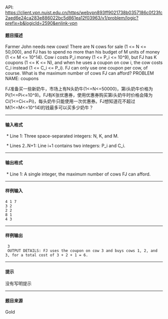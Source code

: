 API: https://client.vpn.nuist.edu.cn/https/webvpn893ff9021738b0357186c0f23fc2aed6e24ca283e886022bc5d861ea12f03963/v1/problem/logic?prefix=b&logicId=2590&enlink-vpn

#### 题目描述

Farmer John needs new cows! There are N cows for sale (1 <= N <= 50,000), and FJ has to spend no more than his budget of M units of money (1 <= M <= 10^14). Cow i costs P\_i money (1 <= P\_i <= 10^9), but FJ has K coupons (1 <= K <= N), and when he uses a coupon on cow i, the cow costs C\_i instead (1 <= C\_i <= P\_i). FJ can only use one coupon per cow, of course. What is the maximum number of cows FJ can afford? PROBLEM NAME: coupons

FJ准备买一些新奶牛，市场上有N头奶牛(1<=N<=50000)，第i头奶牛价格为Pi(1<=Pi<=10^9)。FJ有K张优惠券，使用优惠券购买第i头奶牛时价格会降为Ci(1<=Ci<=Pi)，每头奶牛只能使用一次优惠券。FJ想知道花不超过M(1<=M<=10^14)的钱最多可以买多少奶牛？  

---

#### 输入格式

 \* Line 1: Three space-separated integers: N, K, and M.

 \* Lines 2..N+1: Line i+1 contains two integers: P\_i and C\_i. 

---

#### 输出格式

 \* Line 1: A single integer, the maximum number of cows FJ can afford. 

---

#### 样例输入
```
4 1 7
3 2
2 2
8 1
4 3

```

---

#### 样例输出
```
 3
 OUTPUT DETAILS: FJ uses the coupon on cow 3 and buys cows 1, 2, and 3, for a total cost of 3 + 2 + 1 = 6.
```

---

#### 提示

没有写明提示

---

#### 题目来源

Gold